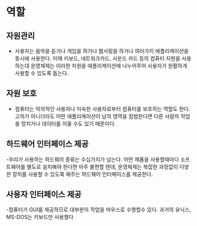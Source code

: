 # 역할

## 자원관리

- 사용자는 음악을 듣거나 게임을 하거나 웹서핑을 하거나 여러가지 애플리케이션을 동시에 사용한다. 이때 키보드, 네트워크카드, 사운드 카드 등의 컴퓨터 자원을 사용하는데 운영체제는 이러한 자원을 애플리케이션에 나누어주어 사용자가 원활하게 사용할 수 있도록 돕는다.

## 자원 보호

- 컴퓨터는 악의적인 사용자나 미숙한 사용자로부터 컴퓨터를 보호하는 역할도 한다. 고의가 아니더라도 어떤 애플리케이션이 남의 영역을 침범한다면 다른 사람의 작업을 망치거나 데이터를 지울 수도 있기 때문이다.

## 하드웨어 인터페이스 제공

-우리가 사용하는 하드웨의 종류는 수십가지가 넘는다. 어떤 제품을 사용할때마다 소프트웨어를 별도로 설치해야 한다면 아주 불편할 텐데, 운영체제는 복잡한 과정없이 다양한 장치를 사용할 수 있도록
해주는 하드웨어 인터페이스를 제공한다.

## 사용자 인터페이스 제공

-컴퓨터가 GUI를 제공하므로 대부분의 작업을 마우스로 수행할수 있다. 과거의 유닉스, MS-DOS는 키보드만 사용했다
